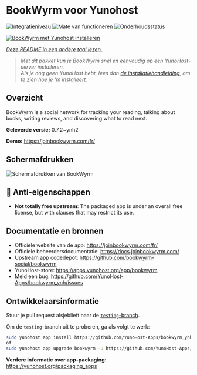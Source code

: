 <!--
NB: Deze README is automatisch gegenereerd door <https://github.com/YunoHost/apps/tree/master/tools/readme_generator>
Hij mag NIET handmatig aangepast worden.
-->

# BookWyrm voor Yunohost

[![Integratieniveau](https://dash.yunohost.org/integration/bookwyrm.svg)](https://ci-apps.yunohost.org/ci/apps/bookwyrm/) ![Mate van functioneren](https://ci-apps.yunohost.org/ci/badges/bookwyrm.status.svg) ![Onderhoudsstatus](https://ci-apps.yunohost.org/ci/badges/bookwyrm.maintain.svg)

[![BookWyrm met Yunohost installeren](https://install-app.yunohost.org/install-with-yunohost.svg)](https://install-app.yunohost.org/?app=bookwyrm)

*[Deze README in een andere taal lezen.](./ALL_README.md)*

> *Met dit pakket kun je BookWyrm snel en eenvoudig op een YunoHost-server installeren.*  
> *Als je nog geen YunoHost hebt, lees dan [de installatiehandleiding](https://yunohost.org/install), om te zien hoe je 'm installeert.*

## Overzicht

BookWyrm is a social network for tracking your reading, talking about books, writing reviews, and discovering what to read next.


**Geleverde versie:** 0.7.2~ynh2

**Demo:** <https://joinbookwyrm.com/fr/>

## Schermafdrukken

![Schermafdrukken van BookWyrm](./doc/screenshots/screenshot-bookwyrm.jpg)

## :red_circle: Anti-eigenschappen

- **Not totally free upstream**: The packaged app is under an overall free license, but with clauses that may restrict its use.

## Documentatie en bronnen

- Officiele website van de app: <https://joinbookwyrm.com/fr/>
- Officiele beheerdersdocumentatie: <https://docs.joinbookwyrm.com/>
- Upstream app codedepot: <https://github.com/bookwyrm-social/bookwyrm>
- YunoHost-store: <https://apps.yunohost.org/app/bookwyrm>
- Meld een bug: <https://github.com/YunoHost-Apps/bookwyrm_ynh/issues>

## Ontwikkelaarsinformatie

Stuur je pull request alsjeblieft naar de [`testing`-branch](https://github.com/YunoHost-Apps/bookwyrm_ynh/tree/testing).

Om de `testing`-branch uit te proberen, ga als volgt te werk:

```bash
sudo yunohost app install https://github.com/YunoHost-Apps/bookwyrm_ynh/tree/testing --debug
of
sudo yunohost app upgrade bookwyrm -u https://github.com/YunoHost-Apps/bookwyrm_ynh/tree/testing --debug
```

**Verdere informatie over app-packaging:** <https://yunohost.org/packaging_apps>
